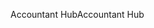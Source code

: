 <span data-ttu-id="246e1-101">Accountant Hub</span><span class="sxs-lookup"><span data-stu-id="246e1-101">Accountant Hub</span></span>
